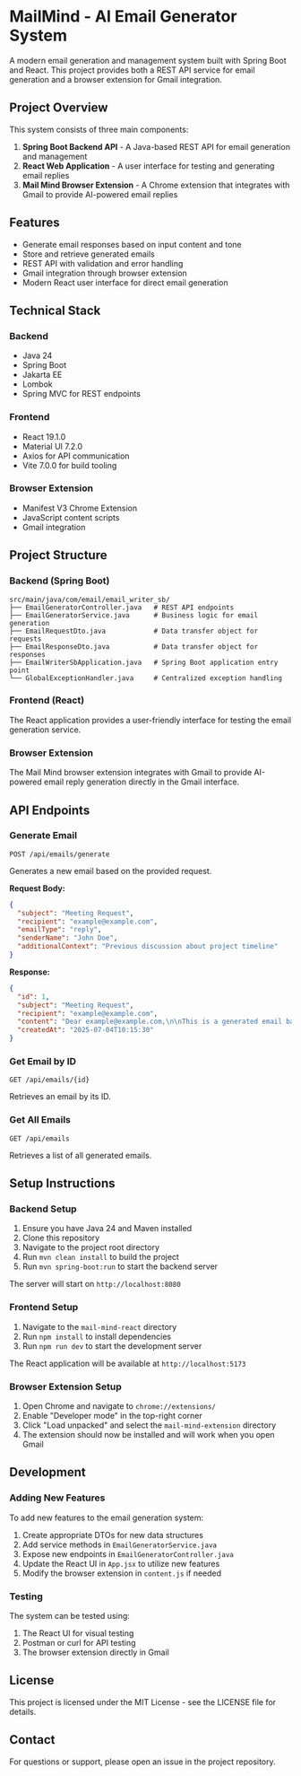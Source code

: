 # MailMind - AI Email Generator System

A modern email generation and management system built with Spring Boot and React. This project provides both a REST API service for email generation and a browser extension for Gmail integration.

## Project Overview

This system consists of three main components:

1. **Spring Boot Backend API** - A Java-based REST API for email generation and management
2. **React Web Application** - A user interface for testing and generating email replies
3. **Mail Mind Browser Extension** - A Chrome extension that integrates with Gmail to provide AI-powered email replies

## Features

- Generate email responses based on input content and tone
- Store and retrieve generated emails
- REST API with validation and error handling
- Gmail integration through browser extension
- Modern React user interface for direct email generation

## Technical Stack

### Backend
- Java 24
- Spring Boot
- Jakarta EE
- Lombok
- Spring MVC for REST endpoints

### Frontend
- React 19.1.0
- Material UI 7.2.0
- Axios for API communication
- Vite 7.0.0 for build tooling

### Browser Extension
- Manifest V3 Chrome Extension
- JavaScript content scripts
- Gmail integration

## Project Structure

### Backend (Spring Boot)

```
src/main/java/com/email/email_writer_sb/
├── EmailGeneratorController.java   # REST API endpoints
├── EmailGeneratorService.java      # Business logic for email generation
├── EmailRequestDto.java            # Data transfer object for requests
├── EmailResponseDto.java           # Data transfer object for responses
├── EmailWriterSbApplication.java   # Spring Boot application entry point
└── GlobalExceptionHandler.java     # Centralized exception handling
```

### Frontend (React)

The React application provides a user-friendly interface for testing the email generation service.

### Browser Extension

The Mail Mind browser extension integrates with Gmail to provide AI-powered email reply generation directly in the Gmail interface.

## API Endpoints

### Generate Email
`POST /api/emails/generate`

Generates a new email based on the provided request.

**Request Body:**
```json
{
  "subject": "Meeting Request",
  "recipient": "example@example.com",
  "emailType": "reply",
  "senderName": "John Doe",
  "additionalContext": "Previous discussion about project timeline"
}
```

**Response:**
```json
{
  "id": 1,
  "subject": "Meeting Request",
  "recipient": "example@example.com",
  "content": "Dear example@example.com,\n\nThis is a generated email based on your request.\n\nBest regards,\nEmail Generator System",
  "createdAt": "2025-07-04T10:15:30"
}
```

### Get Email by ID
`GET /api/emails/{id}`

Retrieves an email by its ID.

### Get All Emails
`GET /api/emails`

Retrieves a list of all generated emails.

## Setup Instructions

### Backend Setup

1. Ensure you have Java 24 and Maven installed
2. Clone this repository
3. Navigate to the project root directory
4. Run `mvn clean install` to build the project
5. Run `mvn spring-boot:run` to start the backend server

The server will start on `http://localhost:8080`

### Frontend Setup

1. Navigate to the `mail-mind-react` directory
2. Run `npm install` to install dependencies
3. Run `npm run dev` to start the development server

The React application will be available at `http://localhost:5173`

### Browser Extension Setup

1. Open Chrome and navigate to `chrome://extensions/`
2. Enable "Developer mode" in the top-right corner
3. Click "Load unpacked" and select the `mail-mind-extension` directory
4. The extension should now be installed and will work when you open Gmail

## Development

### Adding New Features

To add new features to the email generation system:

1. Create appropriate DTOs for new data structures
2. Add service methods in `EmailGeneratorService.java`
3. Expose new endpoints in `EmailGeneratorController.java`
4. Update the React UI in `App.jsx` to utilize new features
5. Modify the browser extension in `content.js` if needed

### Testing

The system can be tested using:

1. The React UI for visual testing
2. Postman or curl for API testing
3. The browser extension directly in Gmail

## License

This project is licensed under the MIT License - see the LICENSE file for details.

## Contact

For questions or support, please open an issue in the project repository.
